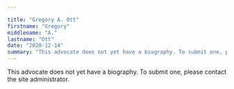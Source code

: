 ```yaml
---

title: "Gregory A. Ott"
firstname: "Gregory"
middlename: "A."
lastname: "Ott"
date: "2020-12-14"
summary: "This advocate does not yet have a biography. To submit one, please contact the site administrator."
---
```

This advocate does not yet have a biography. To submit one, please contact the site administrator.

